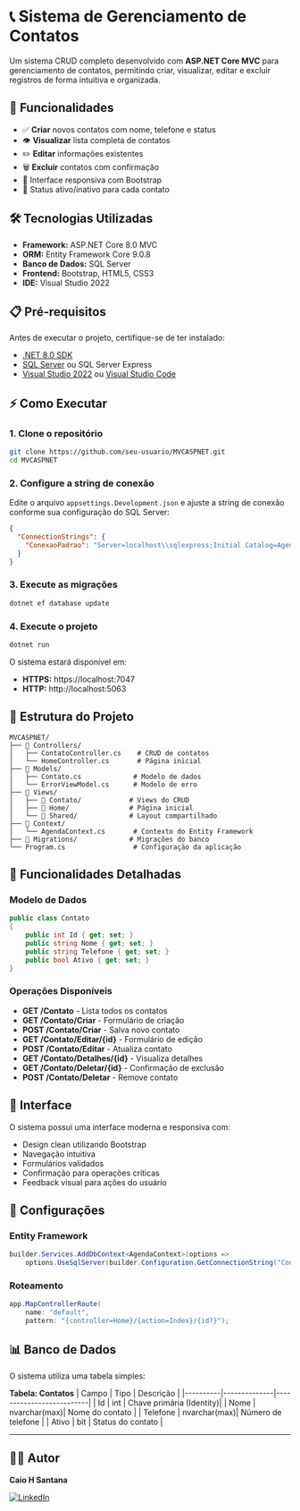 # 📞 Sistema de Gerenciamento de Contatos

Um sistema CRUD completo desenvolvido com **ASP.NET Core MVC** para gerenciamento de contatos, permitindo criar, visualizar, editar e excluir registros de forma intuitiva e organizada.

## 🚀 Funcionalidades

- ✅ **Criar** novos contatos com nome, telefone e status
- 👁️ **Visualizar** lista completa de contatos
- ✏️ **Editar** informações existentes
- 🗑️ **Excluir** contatos com confirmação
- 📱 Interface responsiva com Bootstrap
- 🔄 Status ativo/inativo para cada contato

## 🛠️ Tecnologias Utilizadas

- **Framework:** ASP.NET Core 8.0 MVC
- **ORM:** Entity Framework Core 9.0.8
- **Banco de Dados:** SQL Server
- **Frontend:** Bootstrap, HTML5, CSS3
- **IDE:** Visual Studio 2022

## 📋 Pré-requisitos

Antes de executar o projeto, certifique-se de ter instalado:

- [.NET 8.0 SDK](https://dotnet.microsoft.com/download/dotnet/8.0)
- [SQL Server](https://www.microsoft.com/sql-server/sql-server-downloads) ou SQL Server Express
- [Visual Studio 2022](https://visualstudio.microsoft.com/) ou [Visual Studio Code](https://code.visualstudio.com/)

## ⚡ Como Executar

### 1. Clone o repositório
```bash
git clone https://github.com/seu-usuario/MVCASPNET.git
cd MVCASPNET
```

### 2. Configure a string de conexão
Edite o arquivo `appsettings.Development.json` e ajuste a string de conexão conforme sua configuração do SQL Server:

```json
{
  "ConnectionStrings": {
    "ConexaoPadrao": "Server=localhost\\sqlexpress;Initial Catalog=AgendaMVC;Integrated Security=True;TrustServerCertificate=True"
  }
}
```

### 3. Execute as migrações
```bash
dotnet ef database update
```

### 4. Execute o projeto
```bash
dotnet run
```

O sistema estará disponível em:
- **HTTPS:** https://localhost:7047
- **HTTP:** http://localhost:5063

## 📁 Estrutura do Projeto

```
MVCASPNET/
├── 📂 Controllers/
│   ├── ContatoController.cs    # CRUD de contatos
│   └── HomeController.cs       # Página inicial
├── 📂 Models/
│   ├── Contato.cs             # Modelo de dados
│   └── ErrorViewModel.cs      # Modelo de erro
├── 📂 Views/
│   ├── 📂 Contato/            # Views do CRUD
│   ├── 📂 Home/               # Página inicial
│   └── 📂 Shared/             # Layout compartilhado
├── 📂 Context/
│   └── AgendaContext.cs       # Contexto do Entity Framework
├── 📂 Migrations/             # Migrações do banco
└── Program.cs                 # Configuração da aplicação
```

## 🎯 Funcionalidades Detalhadas

### Modelo de Dados
```csharp
public class Contato
{
    public int Id { get; set; }
    public string Nome { get; set; }
    public string Telefone { get; set; }
    public bool Ativo { get; set; }
}
```

### Operações Disponíveis
- **GET /Contato** - Lista todos os contatos
- **GET /Contato/Criar** - Formulário de criação
- **POST /Contato/Criar** - Salva novo contato
- **GET /Contato/Editar/{id}** - Formulário de edição
- **POST /Contato/Editar** - Atualiza contato
- **GET /Contato/Detalhes/{id}** - Visualiza detalhes
- **GET /Contato/Deletar/{id}** - Confirmação de exclusão
- **POST /Contato/Deletar** - Remove contato

## 🎨 Interface

O sistema possui uma interface moderna e responsiva com:
- Design clean utilizando Bootstrap
- Navegação intuitiva
- Formulários validados
- Confirmação para operações críticas
- Feedback visual para ações do usuário

## 🔧 Configurações

### Entity Framework
```csharp
builder.Services.AddDbContext<AgendaContext>(options =>
    options.UseSqlServer(builder.Configuration.GetConnectionString("ConexaoPadrao")));
```

### Roteamento
```csharp
app.MapControllerRoute(
    name: "default",
    pattern: "{controller=Home}/{action=Index}/{id?}");
```

## 📊 Banco de Dados

O sistema utiliza uma tabela simples:

**Tabela: Contatos**
| Campo    | Tipo         | Descrição                |
|----------|--------------|--------------------------|
| Id       | int          | Chave primária (Identity)|
| Nome     | nvarchar(max)| Nome do contato         |
| Telefone | nvarchar(max)| Número de telefone      |
| Ativo    | bit          | Status do contato       |


--------------------------------------------------------------------------
## 👨‍💻 Autor

**Caio H Santana**

[![LinkedIn](https://img.shields.io/badge/LinkedIn-0077B5?style=for-the-badge&logo=linkedin&logoColor=white)](https://www.linkedin.com/in/caiohsantana)


